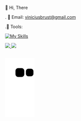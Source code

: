  👋 Hi, There
  
. 💬 Email: viniciusbrust@gmail.com

.💙 Tools:

[![My Skills](https://skillicons.dev/icons?i=html,css,js,aws,babel,bootstrap,figma,git,github,jquery,mysql,nodejs,npm,php,postman,py,react,styledcomponents,ts,vercel,vscode&perline=5)](https://skillicons.dev)

<div>
  <a href="https://github.com/Vinidesweb">
  <img height="180em" src="https://github-readme-stats.vercel.app/api?username=Vinidesweb&show_icons=true&theme=dracula&include_all_commits=true&count_private=true"/>
  <img height="180em" src="https://github-readme-stats.vercel.app/api/top-langs/?username=Vinidesweb&layout=compact&langs_count=16&theme=dracula"/>
</div>
  
  ##
 
<div> 
 
  ![Snake animation](https://github.com/rafaballerini/rafaballerini/blob/output/github-contribution-grid-snake.svg)
  
</div>
